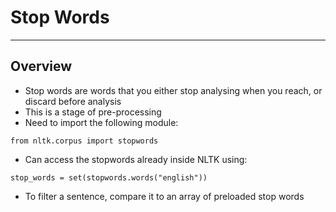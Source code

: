# Stop Words
---

## Overview

* Stop words are words that you either stop analysing when you reach, or discard before analysis
* This is a stage of pre-processing
* Need to import the following module:

```
from nltk.corpus import stopwords
```

* Can access the stopwords already inside NLTK using:

```
stop_words = set(stopwords.words("english"))
```

* To filter a sentence, compare it to an array of preloaded stop words
